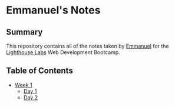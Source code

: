 # Emmanuel's Notes

## Summary

This repository contains all of the notes taken by [Emmanuel](https://github.com/emmanueletti) for the [Lighthouse Labs](https://www.lighthouselabs.ca/) Web Development Bootcamp.

## Table of Contents

- [Week 1](/Week_1)
  - [Day 1](/Week_1/Day_1)
  - [Day 2](/Week_1/Day_2)
